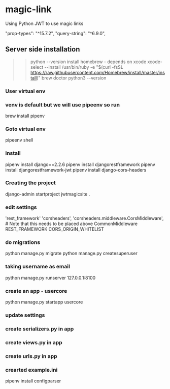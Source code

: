# magic-link
Using Python JWT to use magic links



"prop-types": "^15.7.2",
"query-string": "^6.9.0",

>>>
## Server side installation 
>>  python --version
>> install homebrew - depends on xcode
>> xcode-select --install
>> /usr/bin/ruby -e "$(curl -fsSL https://raw.githubusercontent.com/Homebrew/install/master/install)"
>> brew doctor
>> python3 --version

### User virtual env 
### venv is  default but we will use pipeenv so run
brew install pipenv

### Goto virtual env
pipeenv shell 
### install 
pipenv install django==2.2.6
pipenv install djangorestframework
pipenv install djangorestframework-jwt
pipenv install django-cors-headers

### Creating the project 
django-admin startproject jwtmagicsite .
### edit settings 
'rest_framework'
'corsheaders',
 'corsheaders.middleware.CorsMiddleware', # Note that this needs to be placed above CommonMiddleware  
REST_FRAMEWORK
CORS_ORIGIN_WHITELIST

### do migrations
python manage.py migrate
python manage.py createsuperuser
### taking username as email
python manage.py runserver 127.0.0.1:8100

### create an app - usercore
python manage.py startapp usercore
### update settings 

### create serializers.py in app
### create views.py  in app
### create urls.py  in app

### crearted example.ini

pipenv install configparser


